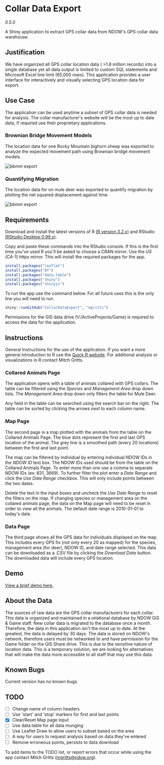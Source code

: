 # Collar Data Export
*0.5.0*

A Shiny application to extract GPS collar data from NDOW's GPS collar data warehouse.

## Justification

We have organized all GPS collar location data ( >1.8 million records) into a single database yet all data output is limited to custom SQL statements and Microsoft Excel line limit (65,000 rows). This application provides a user interface for interactively and visually selecting GPS location data for export.

## Use Case

The application can be used anytime a subset of GPS collar data is needed for analysis. The collar manufacturer's website will be the most up to date data, if required use their proprietary applications.

### Brownian Bridge Movement Models

The location data for one Rocky Mountain bighorn sheep was exported to analyze the expected movement path using Brownian bridge movement models.

![bbmm export](https://e3a0a746a3d3c5fa95928f1d69a3e9079c622a5f.googledrive.com/host/0B1OupsoLNZvkYTdtVFRIelBoN00/bbmm_example.jpg)

### Quantifying Migration

The location data for on mule deer was exported to quantify migration by plotting the net squared displacement against time.

![bbmm export](https://e3a0a746a3d3c5fa95928f1d69a3e9079c622a5f.googledrive.com/host/0B1OupsoLNZvkYTdtVFRIelBoN00/nsd_example.jpg)

## Requirements

Download and install the latest versions of R [(R version 3.2.x)](https://cran.r-project.org/bin/windows/base/) and RStudio [(RStudio Desktop 0.99.x)](https://www.rstudio.com/products/rstudio/download/).

Copy and paste these commands into the RStudio console. If this is the first time you've used R you'll be asked to choose a CRAN mirror. Use the *US (CA-1) https mirror.* This will install the required packages for the app.

```r
install.packages("leaflet")
install.packages("DT")
install.packages("data.table")
install.packages("shiny")
install.packages("shinyjs")
```

To run the app use the command below. For all future uses this is the only line you will need to run.
```r
shiny::runGitHub("CollarDataExport", "mgritts")
```

Permissions for the GIS data drive (V:/ActiveProjects/Game) is required to access the data for the application.

## Instructions

General Instructions for the use of the application. If you want a more general introduction to R use the [Quick R website](http://www.statmethods.net). For additional analysis or visualizations in R contact Mitch Gritts.

### Collared Animals Page

The application opens with a table of animals collared with GPS collars. The table can be filtered using the *Species* and *Management Area* drop down lists. The *Management Area* drop down only filters the table for Mule Deer.

Any field in the table can be searched using the search bar on the right. The table can be sorted by clicking the arrows next to each column name.

### Map Page

The second page is a map plotted with the animals from the table on the Collared Animals Page. The blue dots represent the first and last GPS location of the animal. The grey line is a smoothed path (every 20 locations) between the first and last point.

The map can be filtered by individual by entering individual NDOW IDs in the *NDOW ID* text box. The NDOW IDs used should be from the table on the Collared Animals Page. To enter more than one use a comma to separate NDOW IDs (ex: 831, 3669). To further filter the plot enter a *Date Range* and click the *Use Date Range* checkbox. This will only include points between the two dates.

Delete the text in the input boxes and uncheck the *Use Date Range* to reset the filters on the map. If changing species or management area on the collared animals page, the data on the Map page will need to be reset in order to view all the animals. The default date range is 2010-01-01 to today's  date.

### Data Page

The third page shows all the GPS data for individuals displayed on the map. This includes every GPS fix (not only every 20 as mapped) for the species, management area (for deer), NDOW ID, and date range selected. This data can be downloaded as a .CSV file by clicking the *Download Data* button. The downloaded data will include every GPS location.

## Demo

[View a brief demo here.](https://drive.google.com/file/d/0B1OupsoLNZvkcExIT2VzcUlySWc/view?usp=sharing)

## About the Data

The sources of raw data are the GPS collar manufacturers for each collar. This data is organized and maintained in a relational database by NDOW GIS & Game staff. New collar data is migrated to the database once a month. Therefore, the data in this application isn't the most up to date. At the greatest, the data is delayed by 30 days. The data is stored on NDOW's network, therefore users must be networked to and have permission for the Game folder on the GIS Share drive. This is due to the sensitive nature of location data. This is a temporary solution, we are looking for alternatives that will make the data more accessible to all staff that may use this data.

## Known Bugs

Current version has no known bugs

## TODO
- [ ] Change name of column headers
- [ ] Use 'start' and 'stop' markers for first and last points
- [x] Clear/Reset Map page input
- [ ] Use data.table for all data munging
- [ ] Use Leaflet Draw to allow users to subset based on the area
- [ ] A way for users to request analysis based on data they've entered
- [ ] Remove erroneous points, persists to data download

To add items to the TODO list, or report errors that occur while using the app contact Mitch Gritts (mgritts@ndow.org).
